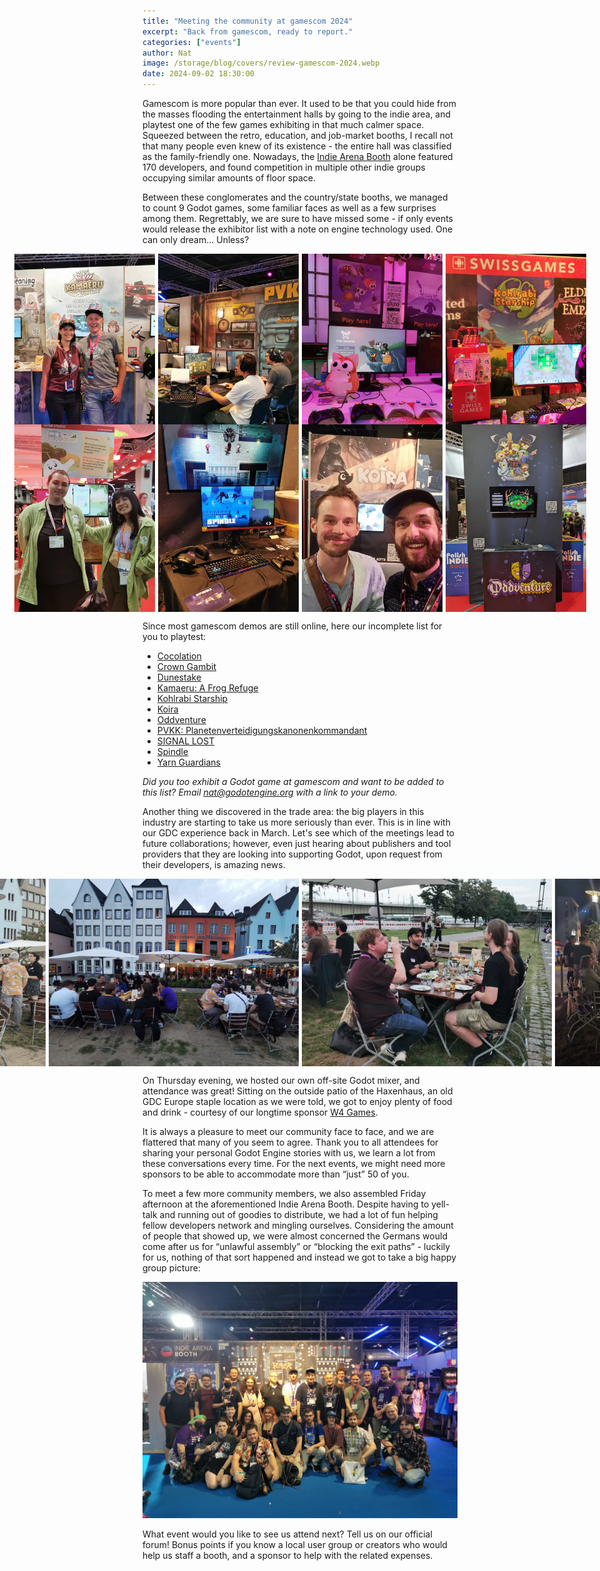 ```yaml
---
title: "Meeting the community at gamescom 2024"
excerpt: "Back from gamescom, ready to report."
categories: ["events"]
author: Nat
image: /storage/blog/covers/review-gamescom-2024.webp
date: 2024-09-02 18:30:00
---
```


Gamescom is more popular than ever. It used to be that you could hide from the masses flooding the entertainment halls by going to the indie area, and playtest one of the few games exhibiting in that much calmer space. Squeezed between the retro, education, and job-market booths, I recall not that many people even knew of its existence - the entire hall was classified as the family-friendly one. 
Nowadays, the [Indie Arena Booth](https://indiearenabooth.de/gamescom2024/games) alone featured 170 developers, and found competition in multiple other indie groups occupying similar amounts of floor space.

Between these conglomerates and the country/state booths, we managed to count 9 Godot games, some familiar faces as well as a few surprises among them. Regrettably, we are sure to have missed some - if only events would release the exhibitor list with a note on engine technology used. One can only dream… Unless? 

<div class="preview-image-container" style="margin-bottom: -27px;">
    <img alt="The developers of Kamaeru" src="/storage/blog/gamescom-cologne-2024/gc2024-g.webp"/>
		<img alt="Planetenverteidigungskanonenkommandant's booth" src="/storage/blog/gamescom-cologne-2024/gc2024-g1.webp"/>
		<img alt="Yarn Guardians playing booth" src="/storage/blog/gamescom-cologne-2024/gc2024-g2.webp"/>
		<img alt="Kohlrabi Starship at the indie arena booth" src="/storage/blog/gamescom-cologne-2024/gc2024-g3.webp"/>
</div>
<div class="preview-image-container">
		<img alt="The developers of Cocolation" src="/storage/blog/gamescom-cologne-2024/gc2024-g4.webp"/>
		<img alt="Spindle's booth" src="/storage/blog/gamescom-cologne-2024/gc2024-g5.webp"/>
		<img alt="Developers of Koira" src="/storage/blog/gamescom-cologne-2024/gc2024-g6.webp"/>
		<img alt="Oddventure's booth" src="/storage/blog/gamescom-cologne-2024/gc2024-g7.webp"/>
</div>

Since most gamescom demos are still online, here our incomplete list for you to playtest:
- [Cocolation](https://cocolation.com/)
- [Crown Gambit](https://store.steampowered.com/app/2447980/Crown_Gambit/)
- [Dunestake](https://store.steampowered.com/app/3010900/Dunestake/)
- [Kamaeru: A Frog Refuge](https://store.steampowered.com/app/1978150/Kamaeru_A_Frog_Refuge/)
- [Kohlrabi Starship](https://store.steampowered.com/app/2337990/Kohlrabi_Starship/)
- [Koira](https://store.steampowered.com/app/1626620/Koira/)
- [Oddventure](https://store.steampowered.com/app/1235710/Oddventure/)
- [PVKK: Planetenverteidigungskanonenkommandant](https://store.steampowered.com/app/2956040/PVKK_Planetenverteidigungskanonenkommandant/)
- [SIGNAL LOST](https://store.steampowered.com/app/3079180/SIGNAL_LOST/)
- [Spindle](https://store.steampowered.com/app/1386750/Spindle/)
- [Yarn Guardians](https://store.steampowered.com/app/2928940/Yarn_Guardians/)

*Did you too exhibit a Godot game at gamescom and want to be added to this list? Email [nat@godotengine.org](mailto:nat@godotengine.org) with a link to your demo.*

Another thing we discovered in the trade area: the big players in this industry are starting to take us more seriously than ever. This is in line with our GDC experience back in March. Let's see which of the meetings lead to future collaborations; however, even just hearing about publishers and tool providers that they are looking into supporting Godot, upon request from their developers, is amazing news. 

<div class="preview-image-container">
    <img alt="Attendees standing on a private patio in front of the Haxenhaus" src="/storage/blog/gamescom-cologne-2024/meetup-1-gamescom-2024.jpg"/>
    <img alt="Attendees sitting down to have dinner" src="/storage/blog/gamescom-cologne-2024/meetup-2-gamescom-2024.jpg"/>
    <img alt="Juan and Emilio speaking with Chasing Carrots" src="/storage/blog/gamescom-cologne-2024/meetup-3-gamescom-2024.jpg"/>
    <img alt="Meetup view at night" src="/storage/blog/gamescom-cologne-2024/meetup-4-gamescom-2024.jpg"/>
</div>

On Thursday evening, we hosted our own off-site Godot mixer, and attendance was great! Sitting on the outside patio of the Haxenhaus, an old GDC Europe staple location as we were told, we got to enjoy plenty of food and drink - courtesy of our longtime sponsor [W4 Games](https://www.w4games.com/). 

It is always a pleasure to meet our community face to face, and we are flattered that many of you seem to agree. Thank you to all attendees for sharing your personal Godot Engine stories with us, we learn a lot from these conversations every time. For the next events, we might need more sponsors to be able to accommodate more than “just” 50 of you. 

To meet a few more community members, we also assembled Friday afternoon at the aforementioned Indie Arena Booth. Despite having to yell-talk and running out of goodies to distribute, we had a lot of fun helping fellow developers network and mingling ourselves. Considering the amount of people that showed up, we were almost concerned the Germans would come after us for “unlawful assembly” or “blocking the exit paths” - luckily for us, nothing of that sort happened and instead we got to take a big happy group picture:

<img alt="Meetup picture taken at the Indie Arena Booth" src="/storage/blog/gamescom-cologne-2024/group-gamescom-2024.jpg"/>

What event would you like to see us attend next? Tell us on our official forum! Bonus points if you know a local user group or creators who would help us staff a booth, and a sponsor to help with the related expenses. 

<style>
	.preview-image-container {
		display: flex;
		justify-content: center;
		align-items: center;
		gap: 5px;
		/* padding: 16px; */
		background-color: transparent;
	}
	.preview-image-container {
		background-color: transparent;
	}
	.preview-image-container img {
		max-height: 300px;
		background-color: transparent;
	}
</stlye>
